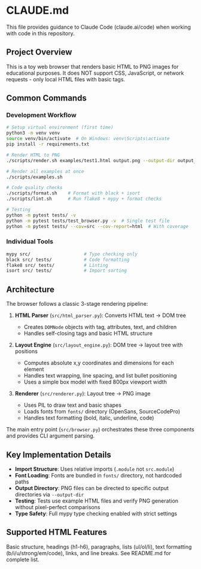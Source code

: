 # CLAUDE.md

This file provides guidance to Claude Code (claude.ai/code) when working with code in this repository.

## Project Overview

This is a toy web browser that renders basic HTML to PNG images for educational purposes. It does NOT support CSS, JavaScript, or network requests - only local HTML files with basic tags.

## Common Commands

### Development Workflow
```bash
# Setup virtual environment (first time)
python3 -m venv venv
source venv/bin/activate  # On Windows: venv\Scripts\activate
pip install -r requirements.txt

# Render HTML to PNG
./scripts/render.sh examples/test1.html output.png --output-dir output_images

# Render all examples at once
./scripts/examples.sh

# Code quality checks
./scripts/format.sh    # Format with black + isort
./scripts/lint.sh      # Run flake8 + mypy + format checks

# Testing
python -m pytest tests/ -v
python -m pytest tests/test_browser.py -v  # Single test file
python -m pytest tests/ --cov=src --cov-report=html  # With coverage
```

### Individual Tools
```bash
mypy src/                    # Type checking only
black src/ tests/            # Code formatting
flake8 src/ tests/           # Linting
isort src/ tests/            # Import sorting
```

## Architecture

The browser follows a classic 3-stage rendering pipeline:

1. **HTML Parser** (`src/html_parser.py`): Converts HTML text → DOM tree
   - Creates `DOMNode` objects with tag, attributes, text, and children
   - Handles self-closing tags and basic HTML structure

2. **Layout Engine** (`src/layout_engine.py`): DOM tree → layout tree with positions
   - Computes absolute x,y coordinates and dimensions for each element
   - Handles text wrapping, line spacing, and list bullet positioning
   - Uses a simple box model with fixed 800px viewport width

3. **Renderer** (`src/renderer.py`): Layout tree → PNG image
   - Uses PIL to draw text and basic shapes
   - Loads fonts from `fonts/` directory (OpenSans, SourceCodePro)
   - Handles text formatting (bold, italic, underline, code)

The main entry point (`src/browser.py`) orchestrates these three components and provides CLI argument parsing.

## Key Implementation Details

- **Import Structure**: Uses relative imports (`.module` not `src.module`)
- **Font Loading**: Fonts are bundled in `fonts/` directory, not hardcoded paths
- **Output Directory**: PNG files can be directed to specific output directories via `--output-dir`
- **Testing**: Tests use example HTML files and verify PNG generation without pixel-perfect comparisons
- **Type Safety**: Full mypy type checking enabled with strict settings

## Supported HTML Features

Basic structure, headings (h1-h6), paragraphs, lists (ul/ol/li), text formatting (b/i/u/strong/em/code), links, and line breaks. See README.md for complete list.